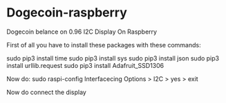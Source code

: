 # Dogecoin-raspberry
Dogecoin belance on 0.96 I2C Display On Raspberry

First of all you have to install these packages with these commands:

sudo pip3 install time
sudo pip3 install sys
sudo pip3 install json
sudo pip3 install urllib.request
sudo pip3 install Adafruit_SSD1306


Now do:
sudo raspi-config
Interfacecing Options > I2C > yes > exit

Now do connect the display


